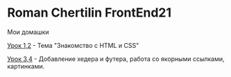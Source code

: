 # Roman Chertilin FrontEnd21
Мои домашки

[Урок 1,2](https://romb52.github.io/DZ_1-2/) - Тема "Знакомство с HTML и CSS"

[Урок 3,4](https://romb52.github.io/DZ_3-4/) - Добавление хедера и футера, работа со якорными ссылками, картинками.
